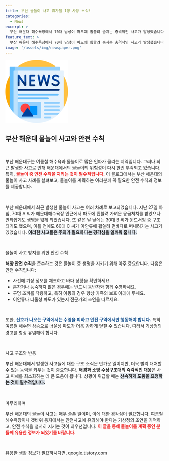 ```yaml
---
title: 부산 물놀이 사고 휴가철 1명 사망 소식!
categories:
  - News
excerpt: >
  부산 해운대 해수욕장에서 70대 남성이 파도에 휩쓸려 숨지는 충격적인 사고가 발생했습니다. 윈드서핑 중 표류한 30대도 구조됐으며, 기상청은 안전에 유의할 것을 당부했습니다.
feature_text: >
  부산 해운대 해수욕장에서 70대 남성이 파도에 휩쓸려 숨지는 충격적인 사고가 발생했습니다. 윈드서핑 중 표류한 30대도 구조됐으며, 기상청은 안전에 유의할 것을 당부했습니다.
image: '/assets/img/newspaper.png'
---
```


<p><img src="/assets/img/newspaper.png" alt="kimp 속보" /></p>

<h2 data-ke-size="size26">부산 해운대 물놀이 사고와 안전 수칙</h2>

<p data-ke-size="size16">&nbsp;</p>

<p>부산 해운대구는 여름철 해수욕과 물놀이로 많은 인파가 몰리는 지역입니다. 그러나 최근 발생한 사고로 인해 해운대에서의 물놀이의 위험성이 다시 한번 부각되고 있습니다. 특히, <b><span style="color: #ee2323;">물놀이 중 안전 수칙을 지키는 것이 필수적입니다.</span></b> 이 블로그에서는 부산 해운대의 물놀이 사고 사례를 살펴보고, 물놀이를 계획하는 여러분께 꼭 필요한 안전 수칙과 정보를 제공합니다.</p>

<p data-ke-size="size16">&nbsp;</p>

<p>부산 해운대에서 최근 발생한 물놀이 사고는 여러 차례로 보고되었습니다. 지난 27일 아침, 70대 A 씨가 해운대해수욕장 인근에서 파도에 휩쓸려 가벼운 응급처치를 받았으나 안타깝게도 생명을 잃게 되었습니다. 또 같은 날 낮에는 30대 B 씨가 윈드서핑 중 구조되기도 했으며, 이틀 전에도 60대 C 씨가 이안류에 휩쓸려 먼바다로 떠내려가는 사고가 있었습니다. <b><span style="background-color: #21538527;">이러한 사고들은 주의가 필요하다는 경각심을 일깨워 줍니다.</span></b></p>

<p data-ke-size="size16">&nbsp;</p>

<p>물놀이 사고 방지를 위한 안전 수칙</p>

<p><b>해양 안전 수칙</b>을 준수하는 것은 물놀이 중 생명을 지키기 위해 아주 중요합니다. 다음은 안전 수칙입니다:</p>

<ul>
  <li>사전에 기상 정보를 체크하고 바다 상황을 확인하세요.</li>
  <li>혼자거나 능숙하지 않은 경우에는 반드시 동반자와 함께 수영하세요.</li>
  <li>구명 조끼를 착용하고, 특히 아동의 경우 항상 가족의 보호 아래에 두세요.</li>
  <li>이안류나 너울성 파도가 있는지 전문가의 조언을 따르세요.</li>
</ul>

<p data-ke-size="size16">&nbsp;</p>

<p>또한, <b><span style="color: #1a5490;">신호가 나오는 구역에서는 수영을 피하고 안전 구역에서만 행동해야 합니다.</span></b> 특히 여름철 해수면 상승으로 너울성 파도가 더욱 강하게 덮칠 수 있습니다. 따라서 기상청의 경고를 항상 유념해야 합니다.</p>

<p data-ke-size="size16">&nbsp;</p>

<p>사고 구조와 반응</p>

<p>부산 해운대에서 발생한 사고들에 대한 구조 소식은 반가운 일이지만, 더욱 빨리 대처할 수 있는 능력을 키우는 것이 중요합니다. <b>해경과 소방 수상구조대의 즉각적인 대응</b>은 사고 피해를 최소화하는 데 큰 도움이 됩니다. 상황이 위급할 때는 <b><span style="background-color: #21538527;">신속하게 도움을 요청하는 것이 필수적입니다.</span></b></p>

<p data-ke-size="size16">&nbsp;</p>

<p>마무리하며</p>

<p>부산 해운대의 물놀이 사고는 매우 슬픈 일이며, 이에 대한 경각심이 필요합니다. 여름철 해수욕장이나 갯바위 등지에서는 안전사고에 유의해야 한다는 기상청의 조언을 기억하고, 안전 수칙을 철저히 지키는 것이 최우선입니다. <b><span style="color: #ee2323;">이 글을 통해 물놀이를 계획 중인 분들께 유용한 정보가 되었기를 바랍니다.</span></b></p>

<p data-ke-size="size16">&nbsp;</p>
유용한 생활 정보가 필요하시다면, <a href="https://qoogle.tistory.com" rel="dofollow">qoogle.tistory.com</a>


